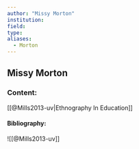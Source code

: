 ```yaml
---
author: "Missy Morton"
institution:
field:
type:
aliases:
  - Morton
---
```


## Missy Morton

### Content:
[[@Mills2013-uv|Ethnography In Education]]

#### Bibliography:

![[@Mills2013-uv]]